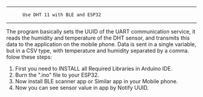 ***********************************************************************************************************
          Use DHT 11 with BLE and ESP32  
***********************************************************************************************************
The program basically sets the UUID of the UART communication service, it reads the humidity and temperature of the DHT sensor, and transmits this data to the application on the mobile phone. Data is sent in a single variable, but in a CSV type, with temperature and humidity separated by a comma.
folow these steps:
1. First you need to INSTALL all Required Libraries in Arduino IDE.
2. Burn the ".ino" file to your ESP32.
3. Now install BLE scanner app or Similar app in your Mobile phone.
4. Now you can see sensor value in app by Notify UUID.
